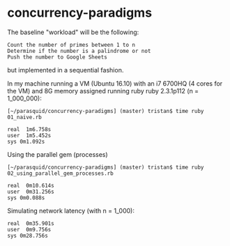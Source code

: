 # concurrency-paradigms

The baseline "workload" will be the following:

    Count the number of primes between 1 to n
    Determine if the number is a palindrome or not
    Push the number to Google Sheets

but implemented in a sequential fashion.

In my machine running a VM (Ubuntu 16.10) with an i7 6700HQ (4 cores for the VM) and 8G memory assigned running ruby ruby 2.3.1p112 (n = 1_000_000):

```
[~/parasquid/concurrency-paradigms] (master) tristan$ time ruby 01_naive.rb

real  1m6.758s
user  1m5.452s
sys 0m1.092s
```

Using the parallel gem (processes)

```
[~/parasquid/concurrency-paradigms] (master) tristan$ time ruby 02_using_parallel_gem_processes.rb

real  0m10.614s
user  0m31.256s
sys 0m0.088s
```


Simulating network latency (with n = 1_000):

```
real  0m35.901s
user  0m9.756s
sys 0m28.756s
